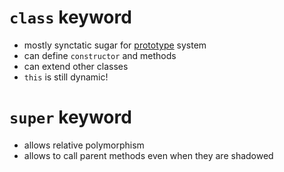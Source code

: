 # `class` keyword

- mostly synctatic sugar for [prototype](./prototypes.md) system
- can define `constructor` and methods
- can extend other classes
- `this` is still dynamic!

# `super` keyword

- allows relative polymorphism
- allows to call parent methods even when they are shadowed
